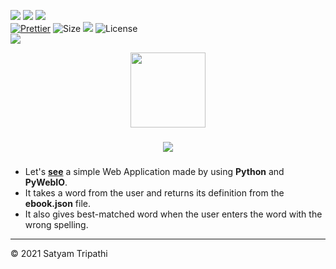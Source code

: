 ![](https://forthebadge.com/images/badges/for-you.svg)
![](http://ForTheBadge.com/images/badges/made-with-python.svg)
![](https://forthebadge.com/images/badges/built-by-developers.svg)</br>
[![Prettier](https://img.shields.io/badge/Code%20Style-Prettier-red.svg)](https://github.com/prettier/prettier)
![Size](https://img.shields.io/github/repo-size/Iamtripathisatyam/Words_Dictionary?color=red&label=Repo%20Size%20)
![](https://img.shields.io/tokei/lines/github/Iamtripathisatyam/Words_Dictionary?color=red&label=Lines%20of%20Code)
![License](https://img.shields.io/badge/License-MIT-red.svg)</br>
![](https://profile-counter.glitch.me/{Words_Dictionary}/count.svg)
<p align="center">
<a href="https://github.com/Iamtripathisatyam/Words_Dictionary/blob/main/English_Dictionary_Application.ipynb"><img width="120" src="https://cdn.icon-icons.com/icons2/272/PNG/512/Dictionary_30019.png" /></a>
</p>

### <h3 align="center"><a href="https://github.com/Iamtripathisatyam/Words_Dictionary/blob/main/English_Dictionary_Application.ipynb"><img src="https://img.shields.io/badge/-ENGLISH WORDS DICTIONARY-black?logo=python&logoColor=yellow&style=flat-square"></a><h3/>
  
- Let's [**see**](https://github.com/Iamtripathisatyam/Words_Dictionary/blob/main/English_Dictionary_Application.ipynb) a simple Web Application made by using **Python** and **PyWebIO**.
- It takes a word from the user and returns its definition from the **ebook.json** file.
- It also gives best-matched word when the user enters the word with the wrong spelling.

___________________________________

<p>&copy; 2021 Satyam Tripathi</p>
